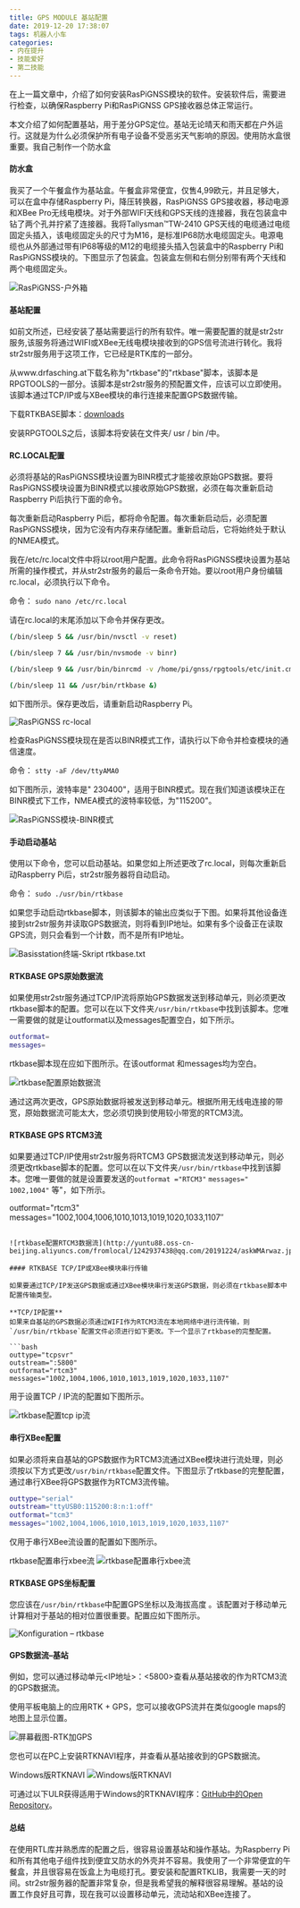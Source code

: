 ```yaml
---
title: GPS MODULE 基站配置
date: 2019-12-20 17:38:07
tags: 机器人小车
categories: 
- 内在提升
- 技能爱好
- 第二技能
---
```


在上一篇文章中，介绍了如何安装RasPiGNSS模块的软件。安装软件后，需要进行检查，以确保Raspberry Pi和RasPiGNSS GPS接收器总体正常运行。

本文介绍了如何配置基站，用于差分GPS定位。基站无论晴天和雨天都在户外运行。这就是为什么必须保护所有电子设备不受恶劣天气影响的原因。使用防水盒很重要。我自己制作一个防水盒

#### 防水盒

我买了一个午餐盒作为基站盒。午餐盒非常便宜，仅售4,99欧元，并且足够大，可以在盒中存储Raspberry Pi，降压转换器，RasPiGNSS GPS接收器，移动电源和XBee Pro无线电模块。对于外部WIFI天线和GPS天线的连接器，我在包装盒中钻了两个孔并拧紧了连接器。我将Tallysman&trade;TW-2410 GPS天线的电缆通过电缆固定头插入，该电缆固定头的尺寸为M16，是标准IP68防水电缆固定头。电源电缆也从外部通过带有IP68等级的M12的电缆接头插入包装盒中的Raspberry Pi和RasPiGNSS模块的。下图显示了包装盒。包装盒左侧和右侧分别带有两个天线和两个电缆固定头。

![RasPiGNSS-户外箱](http://yuntu88.oss-cn-beijing.aliyuncs.com/fromlocal/1242937438@qq.com/20191224/DFeffGcjfd.jpg)

#### 基站配置

如前文所述，已经安装了基站需要运行的所有软件。唯一需要配置的就是str2str服务,该服务将通过WIFI或XBee无线电模块接收到的GPS信号流进行转化。我将str2str服务用于这项工作，它已经是RTK库的一部分。

从www.drfasching.at下载名称为"rtkbase"的"rtkbase"脚本，该脚本是RPGTOOLS的一部分。该脚本是str2str服务的预配置文件，应该可以立即使用。该脚本通过TCP/IP或与XBee模块的串行连接来配置GPS数据传输。

下载RTKBASE脚本：[downloads](http://drfasching.com/downloads.html#rpgtools)

安装RPGTOOLS之后，该脚本将安装在文件夹/ usr / bin /中。
<!-- more -->
#### RC.LOCAL配置

必须将基站的RasPiGNSS模块设置为BINR模式才能接收原始GPS数据。要将RasPiGNSS模块设置为BINR模式以接收原始GPS数据，必须在每次重新启动Raspberry Pi后执行下面的命令。

每次重新启动Raspberry Pi后，都将命令配置。每次重新启动后，必须配置RasPiGNSS模块，因为它没有内存来存储配置。重新启动后，它将始终处于默认的NMEA模式。

我在/etc/rc.local文件中将以root用户配置。此命令将RasPiGNSS模块设置为基站所需的操作模式，并从str2str服务的最后一条命令开始。要以root用户身份编辑rc.local，必须执行以下命令。

命令： `sudo nano /etc/rc.local`

请在rc.local的末尾添加以下命令并保存更改。

```bash
(/bin/sleep 5 && /usr/bin/nvsctl -v reset)

(/bin/sleep 7 && /usr/bin/nvsmode -v binr)

(/bin/sleep 9 && /usr/bin/binrcmd -v /home/pi/gnss/rpgtools/etc/init.cmd)

(/bin/sleep 11 && /usr/bin/rtkbase &)
```

如下图所示。保存更改后，请重新启动Raspberry Pi。

![RasPiGNSS rc-local](http://yuntu88.oss-cn-beijing.aliyuncs.com/fromlocal/1242937438@qq.com/20191224/tEG5tFkPYj.png)

检查RasPiGNSS模块现在是否以BINR模式工作，请执行以下命令并检查模块的通信速度。

命令： `stty -aF /dev/ttyAMA0`

如下图所示，波特率是" 230400"，适用于BINR模式。现在我们知道该模块正在BINR模式下工作，NMEA模式的波特率较低，为"115200"。

![RasPiGNSS模块-BINR模式](http://yuntu88.oss-cn-beijing.aliyuncs.com/fromlocal/1242937438@qq.com/20191224/2jeWCR5dwA.jpg)

#### 手动启动基站

使用以下命令，您可以启动基站。如果您如上所述更改了rc.local，则每次重新启动Raspberry Pi后，str2str服务器将自动启动。

命令： `sudo ./usr/bin/rtkbase`

如果您手动启动rtkbase脚本，则该脚本的输出应类似于下图。如果将其他设备连接到str2str服务并读取GPS数据流，则将看到IP地址。如果有多个设备正在读取GPS流，则只会看到一个计数，而不是所有IP地址。

![Basisstation终端-Skript rtkbase.txt](http://yuntu88.oss-cn-beijing.aliyuncs.com/fromlocal/1242937438@qq.com/20191224/aPAh5THpbJ.jpg)


#### RTKBASE GPS原始数据流

如果使用str2str服务通过TCP/IP流将原始GPS数据发送到移动单元，则必须更改rtkbase脚本的配置。您可以在以下文件夹`/usr/bin/rtkbase`中找到该脚本。您唯一需要做的就是让outformat以及messages配置空白，如下所示。

```bash
outformat=
messages=
```

rtkbase脚本现在应如下图所示。在该outformat 和messages均为空白。

![rtkbase配置原始数据流](http://yuntu88.oss-cn-beijing.aliyuncs.com/fromlocal/1242937438@qq.com/20191224/4Z6fwFdEaw.jpg)


通过这两次更改，GPS原始数据将被发送到移动单元。根据所用无线电连接的带宽，原始数据流可能太大，您必须切换到使用较小带宽的RTCM3流。

#### RTKBASE GPS RTCM3流

如果要通过TCP/IP使用str2str服务将RTCM3 GPS数据流发送到移动单元，则必须更改rtkbase脚本的配置。您可以在以下文件夹`/usr/bin/rtkbase`中找到该脚本。您唯一要做的就是设置要发送的`outformat ="RTCM3"` `messages=" 1002,1004"` 等"，如下所示。

outformat="rtcm3"
messages="1002,1004,1006,1010,1013,1019,1020,1033,1107″
```

![rtkbase配置RTCM3数据流](http://yuntu88.oss-cn-beijing.aliyuncs.com/fromlocal/1242937438@qq.com/20191224/askWMArwaz.jpg)

#### RTKBASE TCP/IP或XBee模块串行传输

如果要通过TCP/IP发送GPS数据或通过XBee模块串行发送GPS数据，则必须在rtkbase脚本中配置传输类型。

**TCP/IP配置**
如果来自基站的GPS数据必须通过WIFI作为RTCM3流在本地网络中进行流传输，则
`/usr/bin/rtkbase`配置文件必须进行如下更改。下一个显示了rtkbase的完整配置。

```bash
outtype="tcpsvr"
outstream=":5800"
outformat="rtcm3"
messages="1002,1004,1006,1010,1013,1019,1020,1033,1107"
```

用于设置TCP / IP流的配置如下图所示。

![rtkbase配置tcp ip流](http://yuntu88.oss-cn-beijing.aliyuncs.com/fromlocal/1242937438@qq.com/20191224/KtZefZ7MJF.jpg)

#### 串行XBee配置

如果必须将来自基站的GPS数据作为RTCM3流通过XBee模块进行流处理，则必须按以下方式更改`/usr/bin/rtkbase`配置文件。下图显示了rtkbase的完整配置，通过串行XBee将GPS数据作为RTCM3流传输。

```bash
outtype="serial"
outstream="ttyUSB0:115200:8:n:1:off"
outformat="tcm3"
messages="1002,1004,1006,1010,1013,1019,1020,1033,1107"
```

仅用于串行XBee流设置的配置如下图所示。

rtkbase配置串行xbee流
![rtkbase配置串行xbee流](http://yuntu88.oss-cn-beijing.aliyuncs.com/fromlocal/1242937438@qq.com/20191224/s288WjxFQY.jpg)

#### RTKBASE GPS坐标配置

您应该在`/usr/bin/rtkbase`中配置GPS坐标以及海拔高度  。该配置对于移动单元计算相对于基站的相对位置很重要。配置应如下图所示。

![Konfiguration – rtkbase](http://yuntu88.oss-cn-beijing.aliyuncs.com/fromlocal/1242937438@qq.com/20191224/iW6xbw2Wht.png)

#### GPS数据流–基站

例如，您可以通过移动单元<IP地址>：<5800>查看从基站接收的作为RTCM3流的GPS数据流。

使用平板电脑上的应用RTK + GPS，您可以接收GPS流并在类似google maps的地图上显示位置。

![屏幕截图-RTK加GPS](http://yuntu88.oss-cn-beijing.aliyuncs.com/fromlocal/1242937438@qq.com/20191224/tNJwRDpcis.jpg)

您也可以在PC上安装RTKNAVI程序，并查看从基站接收到的GPS数据流。

Windows版RTKNAVI
![Windows版RTKNAVI](http://yuntu88.oss-cn-beijing.aliyuncs.com/fromlocal/1242937438@qq.com/20191224/R4Bjh6TkCQ.jpg)

可通过以下ULR获得适用于Windows的RTKNAVI程序：[GitHub中的Open Repository](https://github.com/tomojitakasu/RTKLIB_bin)。

#### 总结

在使用RTL库并熟悉库的配置之后，很容易设置基站和操作基站。为Raspberry Pi和所有其他电子组件找到便宜又防水的外壳并不容易。我使用了一个非常便宜的午餐盒，并且很容易在饭盒上为电缆打孔。要安装和配置RTKLIB，我需要一天的时间。str2str服务器的配置非常复杂，但是我希望我的解释很容易理解。基站的设置工作良好且可靠，现在我可以设置移动单元，流动站和XBee连接了。
